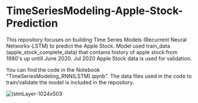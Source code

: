 # TimeSeriesModeling-Apple-Stock-Prediction

This repository focuses on building Time Series Models (Recurrent Neural Networks-LSTM) to predict the Apple Stock. Model used train_data (apple_stock_complete_data) that contains history of apple stock from 1980's up untill June 2020. Jul 2020 Apple Stock data is used for validation. 


You can find the code in the Notebook "TimeSeriesModeling_RNN(LSTM).ipynb". The data files used in the code to train/validate the model is included in the repository.


![lstmLayer-1024x503](https://user-images.githubusercontent.com/65406908/89128544-64eaa800-d4c4-11ea-9ca6-529041a72dfa.png)
